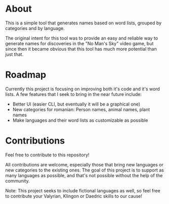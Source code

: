 # About
This is a simple tool that generates names based on word lists, grouped by categories and by language.

The original intent for this tool was to provide an easy and reliable way to generate names for discoveries in the "No Man's Sky" video game, but since then it became obvious that this tool has much more potential than just that.

# Roadmap
Currently this project is focusing on improving both it's code and it's word lists. A few features that I seek to bring in the near future include:
- Better UI (easier CLI, but eventually it will be a graphical one)
- New categories for romanian: Person names, animal names, plant names
- Make languages and their word lists as customizable as possible

# Contributions
Feel free to contribute to this repository!

All contributions are welcome, especially those that bring new languages or new categories to the existing ones.
The goal of this project is to support as many languages as possible, and that's not possible without the help of the community.

Note: This project seeks to include fictional languages as well, so feel free to contribute your Valyrian, Klingon or Daedric skills to our cause!
